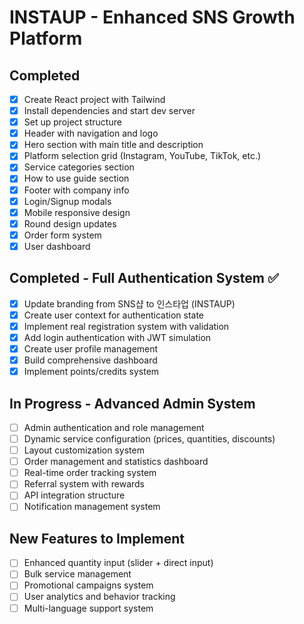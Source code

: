 # INSTAUP - Enhanced SNS Growth Platform

## Completed
- [x] Create React project with Tailwind
- [x] Install dependencies and start dev server
- [x] Set up project structure
- [x] Header with navigation and logo
- [x] Hero section with main title and description
- [x] Platform selection grid (Instagram, YouTube, TikTok, etc.)
- [x] Service categories section
- [x] How to use guide section
- [x] Footer with company info
- [x] Login/Signup modals
- [x] Mobile responsive design
- [x] Round design updates
- [x] Order form system
- [x] User dashboard

## Completed - Full Authentication System ✅
- [x] Update branding from SNS샵 to 인스타업 (INSTAUP)
- [x] Create user context for authentication state
- [x] Implement real registration system with validation
- [x] Add login authentication with JWT simulation
- [x] Create user profile management
- [x] Build comprehensive dashboard
- [x] Implement points/credits system

## In Progress - Advanced Admin System
- [ ] Admin authentication and role management
- [ ] Dynamic service configuration (prices, quantities, discounts)
- [ ] Layout customization system
- [ ] Order management and statistics dashboard
- [ ] Real-time order tracking system
- [ ] Referral system with rewards
- [ ] API integration structure
- [ ] Notification management system

## New Features to Implement
- [ ] Enhanced quantity input (slider + direct input)
- [ ] Bulk service management
- [ ] Promotional campaigns system
- [ ] User analytics and behavior tracking
- [ ] Multi-language support system
